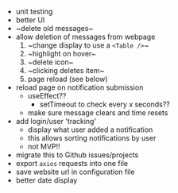 - unit testing
- better UI
- ~delete old messages~
- allow deletion of messages from webpage
  1. ~change display to use a `<Table />`~
  1. ~highlight on hover~
  1. ~delete icon~
    1. ~clicking deletes item~
    1. page reload (see below)
- reload page on notification submission
  - useEffect??
    - setTimeout to check every *x* seconds??
  - make sure message clears and time resets
- add login/user 'tracking'
  - display what user added a notification
  - this allows sorting notifications by user
  - not MVP!!
- migrate this to Github issues/projects
- export `axios` requests into one file
- save website url in configuration file
- better date display
